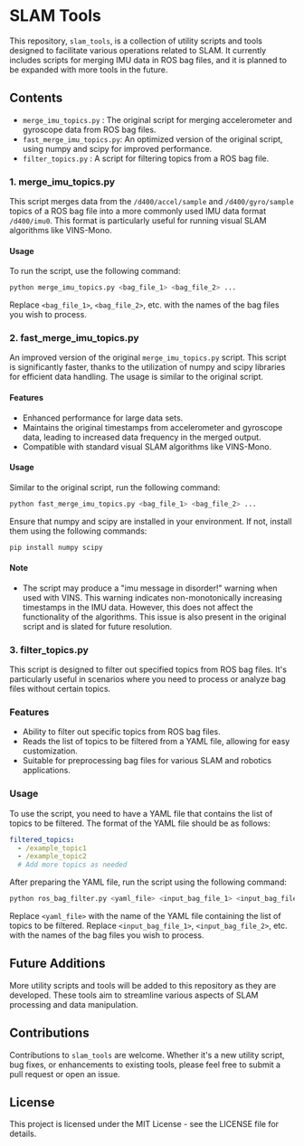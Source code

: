 # SLAM Tools 
 
This repository, `slam_tools`, is a collection of utility scripts and tools designed to facilitate various operations related to SLAM. It currently includes scripts for merging IMU data in ROS bag files, and it is planned to be expanded with more tools in the future.
 
## Contents
- `merge_imu_topics.py`     : The original script for merging accelerometer and gyroscope data from ROS bag files.
- `fast_merge_imu_topics.py`: An optimized version of the original script, using numpy and scipy for improved performance.
- `filter_topics.py`        : A script for filtering topics from a ROS bag file.

### 1. merge_imu_topics.py
This script merges data from the `/d400/accel/sample` and `/d400/gyro/sample` topics of a ROS bag file into a more commonly used IMU data format `/d400/imu0`. This format is particularly useful for running visual SLAM algorithms like VINS-Mono.
 
#### Usage
To run the script, use the following command: 
```bash
python merge_imu_topics.py <bag_file_1> <bag_file_2> ...
```

Replace `<bag_file_1>`, `<bag_file_2>`, etc. with the names of the bag files you wish to process. 
 
### 2. fast_merge_imu_topics.py
 
An improved version of the original `merge_imu_topics.py` script. This script is significantly faster, thanks to the utilization of numpy and scipy libraries for efficient data handling. The usage is similar to the original script.
 
#### Features
- Enhanced performance for large data sets.
- Maintains the original timestamps from accelerometer and gyroscope data, leading to increased data frequency in the merged output.
- Compatible with standard visual SLAM algorithms like VINS-Mono.
 
#### Usage
Similar to the original script, run the following command: 
```bash
python fast_merge_imu_topics.py <bag_file_1> <bag_file_2> ...
```

Ensure that numpy and scipy are installed in your environment. If not, install them using the following commands:
```bash
pip install numpy scipy
```
 
#### Note
- The script may produce a "imu message in disorder!" warning when used with VINS. 
This warning indicates non-monotonically increasing timestamps in the IMU data. 
However, this does not affect the functionality of the algorithms. 
This issue is also present in the original script and is slated for future resolution.

### 3. filter_topics.py
This script is designed to filter out specified topics from ROS bag files. It's particularly useful in scenarios where you need to process or analyze bag files without certain topics. 

### Features
- Ability to filter out specific topics from ROS bag files.
- Reads the list of topics to be filtered from a YAML file, allowing for easy customization.
- Suitable for preprocessing bag files for various SLAM and robotics applications.

### Usage
To use the script, you need to have a YAML file that contains the list of topics to be filtered. The format of the YAML file should be as follows:

```yaml
filtered_topics:
  - /example_topic1
  - /example_topic2
  # Add more topics as needed
```

After preparing the YAML file, run the script using the following command:
```bash
python ros_bag_filter.py <yaml_file> <input_bag_file_1> <input_bag_file_2> ...
```

Replace `<yaml_file>` with the name of the YAML file containing the list of topics to be filtered.
Replace `<input_bag_file_1>`, `<input_bag_file_2>`, etc. with the names of the bag files you wish to process.

## Future Additions
More utility scripts and tools will be added to this repository as they are developed. 
These tools aim to streamline various aspects of SLAM processing and data manipulation.
 
## Contributions
Contributions to `slam_tools` are welcome. 
Whether it's a new utility script, bug fixes, or enhancements to existing tools, please feel free to submit a pull request or open an issue.
 
## License
This project is licensed under the MIT License - see the LICENSE file for details.
